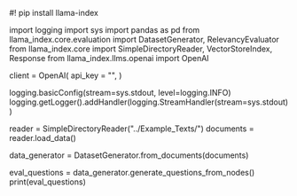 #! pip install llama-index

import logging
import sys
import pandas as pd
from llama_index.core.evaluation import DatasetGenerator, RelevancyEvaluator
from llama_index.core import SimpleDirectoryReader, VectorStoreIndex, Response
from llama_index.llms.openai import OpenAI

client = OpenAI(
    api_key = "",
)


logging.basicConfig(stream=sys.stdout, level=logging.INFO)
logging.getLogger().addHandler(logging.StreamHandler(stream=sys.stdout))

reader = SimpleDirectoryReader("../Example_Texts/")
documents = reader.load_data()

data_generator = DatasetGenerator.from_documents(documents)

eval_questions = data_generator.generate_questions_from_nodes()
print(eval_questions)
